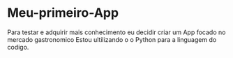 # Meu-primeiro-App
Para testar e adquirir mais conhecimento eu decidir criar um App focado no mercado gastronomico
Estou ultilizando o o Python para a linguagem do codigo.
